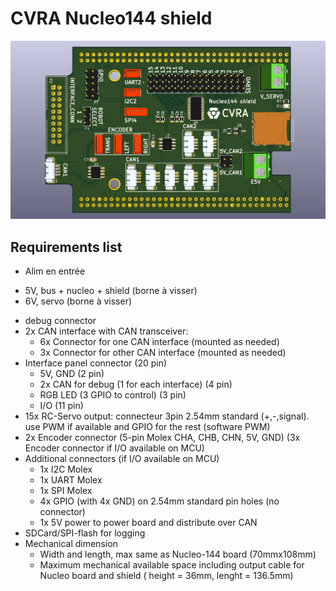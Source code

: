 # CVRA Nucleo144 shield

![assembled PCB](/shield.jpg)

## Requirements list
* Alim en entrée
 - 5V, bus + nucleo + shield (borne à visser)
 - 6V, servo (borne à visser)
* debug connector
* 2x CAN interface with CAN transceiver:
  - 6x Connector for one CAN interface (mounted as needed)
  - 3x Connector for other CAN interface (mounted as needed)
* Interface panel connector (20 pin)
  - 5V, GND (2 pin)
  - 2x CAN for debug (1 for each interface) (4 pin)
  - RGB LED (3 GPIO to control) (3 pin)
  - I/O (11 pin)
* 15x RC-Servo output: connecteur 3pin 2.54mm standard (+,-,signal). use PWM if available and GPIO for the rest (software PWM)
* 2x Encoder connector (5-pin Molex CHA, CHB, CHN, 5V, GND)
(3x Encoder connector if I/O available on MCU)
* Additional connectors (if I/O available on MCU)
  - 1x I2C Molex
  - 1x UART Molex
  - 1x SPI Molex
  - 4x GPIO (with 4x GND) on 2.54mm standard pin holes (no connector)
  - 1x 5V power to power board and distribute over CAN
* SDCard/SPI-flash for logging
* Mechanical dimension
  - Width and length, max same as Nucleo-144 board (70mmx108mm)
  - Maximum mechanical available space including output cable for Nucleo board and shield ( height = 36mm, lenght = 136.5mm)

